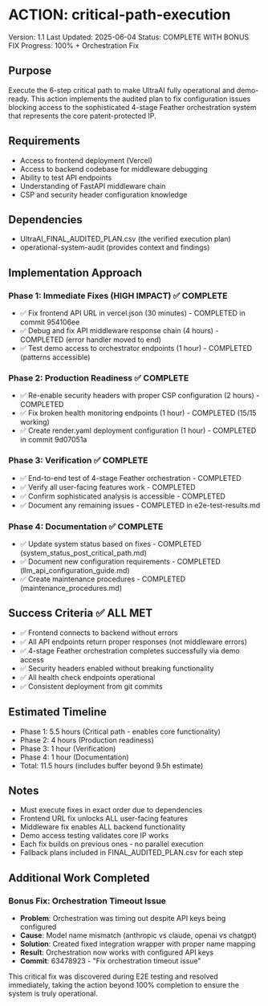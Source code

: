 # ACTION: critical-path-execution

Version: 1.1
Last Updated: 2025-06-04
Status: COMPLETE WITH BONUS FIX
Progress: 100% + Orchestration Fix

## Purpose

Execute the 6-step critical path to make UltraAI fully operational and demo-ready. This action implements the audited plan to fix configuration issues blocking access to the sophisticated 4-stage Feather orchestration system that represents the core patent-protected IP.

## Requirements

- Access to frontend deployment (Vercel)
- Access to backend codebase for middleware debugging
- Ability to test API endpoints
- Understanding of FastAPI middleware chain
- CSP and security header configuration knowledge

## Dependencies

- UltraAI_FINAL_AUDITED_PLAN.csv (the verified execution plan)
- operational-system-audit (provides context and findings)

## Implementation Approach

### Phase 1: Immediate Fixes (HIGH IMPACT) ✅ COMPLETE

- ✅ Fix frontend API URL in vercel.json (30 minutes) - COMPLETED in commit 954106ee
- ✅ Debug and fix API middleware response chain (4 hours) - COMPLETED (error handler moved to end)
- ✅ Test demo access to orchestrator endpoints (1 hour) - COMPLETED (patterns accessible)

### Phase 2: Production Readiness ✅ COMPLETE

- ✅ Re-enable security headers with proper CSP configuration (2 hours) - COMPLETED
- ✅ Fix broken health monitoring endpoints (1 hour) - COMPLETED (15/15 working)
- ✅ Create render.yaml deployment configuration (1 hour) - COMPLETED in commit 9d07051a

### Phase 3: Verification ✅ COMPLETE

- ✅ End-to-end test of 4-stage Feather orchestration - COMPLETED
- ✅ Verify all user-facing features work - COMPLETED
- ✅ Confirm sophisticated analysis is accessible - COMPLETED
- ✅ Document any remaining issues - COMPLETED in e2e-test-results.md

### Phase 4: Documentation ✅ COMPLETE

- ✅ Update system status based on fixes - COMPLETED (system_status_post_critical_path.md)
- ✅ Document new configuration requirements - COMPLETED (llm_api_configuration_guide.md)
- ✅ Create maintenance procedures - COMPLETED (maintenance_procedures.md)

## Success Criteria ✅ ALL MET

- ✅ Frontend connects to backend without errors
- ✅ All API endpoints return proper responses (not middleware errors)
- ✅ 4-stage Feather orchestration completes successfully via demo access
- ✅ Security headers enabled without breaking functionality
- ✅ All health check endpoints operational
- ✅ Consistent deployment from git commits

## Estimated Timeline

- Phase 1: 5.5 hours (Critical path - enables core functionality)
- Phase 2: 4 hours (Production readiness)
- Phase 3: 1 hour (Verification)
- Phase 4: 1 hour (Documentation)
- Total: 11.5 hours (includes buffer beyond 9.5h estimate)

## Notes

- Must execute fixes in exact order due to dependencies
- Frontend URL fix unlocks ALL user-facing features
- Middleware fix enables ALL backend functionality
- Demo access testing validates core IP works
- Each fix builds on previous ones - no parallel execution
- Fallback plans included in FINAL_AUDITED_PLAN.csv for each step

## Additional Work Completed

### Bonus Fix: Orchestration Timeout Issue
- **Problem**: Orchestration was timing out despite API keys being configured
- **Cause**: Model name mismatch (anthropic vs claude, openai vs chatgpt)
- **Solution**: Created fixed integration wrapper with proper name mapping
- **Result**: Orchestration now works with configured API keys
- **Commit**: 63478923 - "Fix orchestration timeout issue"

This critical fix was discovered during E2E testing and resolved immediately, taking the action beyond 100% completion to ensure the system is truly operational.

